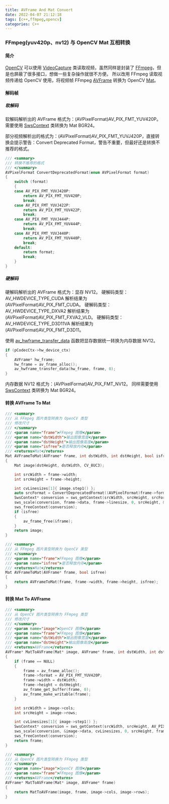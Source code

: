 ```yaml
---
title: AVFrame And Mat Convert
date: 2022-04-07 21:12:18
tags: [c++,ffmpeg,opencv]
categories: C++
---
```

### FFmpeg(yuv420p、nv12) 与 OpenCV Mat 互相转换
<!-- more -->
#### 简介
[OpenCV](https://opencv.org/) 可以使用 [VideoCapture](https://docs.opencv.org/3.4/d8/dfe/classcv_1_1VideoCapture.html) 类读取视频，虽然同样是封装了 [FFmpeg](https://ffmpeg.org/)，但是也屏蔽了很多接口，想做一些复杂操作就很不方便。
所以改用 FFmpeg 读取视频传递给 OpenCV 使用，将视频帧 FFmpeg [AVFrame](https://www.ffmpeg.org/doxygen/4.1/structAVFrame.html) 转换为 OpenCV [Mat](https://docs.opencv.org/4.x/d3/d63/classcv_1_1Mat.html)。

#### 解码帧
##### 软解码
软解码解析出的 AVFrame 格式为：(AVPixelFormat)AV_PIX_FMT_YUV420P。
需要使用 [SwsContext](https://ffmpeg.org/doxygen/2.2/structSwsContext.html) 类转换为 Mat BGR24。

部分视频解析出的格式为：(AVPixelFormat)AV_PIX_FMT_YUVJ420P，直接转换会提示警告：Convert Deprecated Format，警告不重要，但最好还是转换不推荐的格式。

``` C++
/// <summary>
/// 转换不推荐的格式
/// </summary>
AVPixelFormat ConvertDeprecatedFormat(enum AVPixelFormat format)
{
	switch (format)
	{
	case AV_PIX_FMT_YUVJ420P:
		return AV_PIX_FMT_YUV420P;
		break;
	case AV_PIX_FMT_YUVJ422P:
		return AV_PIX_FMT_YUV422P;
		break;
	case AV_PIX_FMT_YUVJ444P:
		return AV_PIX_FMT_YUV444P;
		break;
	case AV_PIX_FMT_YUVJ440P:
		return AV_PIX_FMT_YUV440P;
		break;
	default:
		return format;
		break;
	}
}
```

##### 硬解码
硬解码解析出的 AVFrame 格式为：显存 NV12。
硬解码类型：AV_HWDEVICE_TYPE_CUDA 解析结果为 (AVPixelFormat)AV_PIX_FMT_CUDA。
硬解码类型：AV_HWDEVICE_TYPE_DXVA2 解析结果为 (AVPixelFormat)AV_PIX_FMT_FXVA2_VLD。
硬解码类型：AV_HWDEVICE_TYPE_D3D11VA 解析结果为 (AVPixelFormat)AV_PIX_FMT_D3D11。



使用 [av_hwframe_transfer_data](https://ffmpeg.org/doxygen/3.2/hwcontext_8h.html) 函数把显存数据统一转换为内存数据 NV12。

``` C++
if (pCodecCtx->hw_device_ctx)
{
    AVFrame* hw_frame;
    hw_frame = av_frame_alloc();
    av_hwframe_transfer_data(hw_frame, frame, 0);
}
```

内存数据 NV12 格式为：(AVPixelFormat)AV_PIX_FMT_NV12。
同样需要使用 [SwsContext](https://ffmpeg.org/doxygen/2.2/structSwsContext.html) 类转换为 Mat BGR24。

#### 转换 AVFrame To Mat
``` C++
/// <summary>
/// 从 FFmpeg 图片类型转换为 OpenCV 类型
/// 修改尺寸
/// </summary>
/// <param name="frame">FFmpeg 图像</param>
/// <param name="dstWidth">输出图像宽度</param>
/// <param name="dstHeight">输出图像高度</param>
/// <param name="isfree">是否释放内存</param>
/// <returns>Mat</returns>
Mat AVFrameToMat(AVFrame* frame, int dstWidth, int dstHeight, bool isfree)
{
	Mat image(dstHeight, dstWidth, CV_8UC3);

	int srcWidth = frame->width;
	int srcHeight = frame->height;

	int cvLinesizes[1]{ image.step1() };
	auto srcFormat = ConvertDeprecatedFormat((AVPixelFormat)frame->format);
	SwsContext* conversion = sws_getContext(srcWidth, srcHeight, srcFormat, dstWidth, dstHeight, AV_PIX_FMT_BGR24, SWS_FAST_BILINEAR, NULL, NULL, NULL);
	sws_scale(conversion, frame->data, frame->linesize, 0, srcHeight, &image.data, cvLinesizes);
	sws_freeContext(conversion);
	if (isfree)
	{
		av_frame_free(&frame);
	}
	return image;
}

/// <summary>
/// 从 FFmpeg 图片类型转换为 OpenCV 类型
/// </summary>
/// <param name="frame">FFmpeg 图像</param>
/// <param name="isfree">是否释放内存</param>
/// <returns>Mat</returns>
Mat AVFrameToMat(AVFrame* frame, bool isfree)
{
	return AVFrameToMat(frame, frame->width, frame->height, isfree);
}
```

#### 转换 Mat To AVFrame
``` cpp
/// <summary>
/// 从 OpenCV 图片类型转换为 FFmpeg 类型
/// 修改尺寸
/// </summary>
/// <param name="image">OpenCV 图像</param>
/// <param name="frame">FFmpeg 图像</param>
/// <param name="dstWidth">输出图像宽度</param>
/// <param name="dstHeight">输出图像高度</param>
/// <returns>AVFrame</returns>
AVFrame* MatToAVFrame(Mat* image, AVFrame* frame, int dstWidth, int dstHeight)
{
	if (frame == NULL)
	{
		frame = av_frame_alloc();
		frame->format = AV_PIX_FMT_YUV420P;
		frame->width = dstWidth;
		frame->height = dstHeight;
		av_frame_get_buffer(frame, 0);
		av_frame_make_writable(frame);
	}

	int srcWidth = image->cols;
	int srcHeight = image->rows;

	int cvLinesizes[1]{ image->step1() };
	SwsContext* conversion = sws_getContext(srcWidth, srcHeight, AV_PIX_FMT_BGR24, dstWidth, dstHeight, (AVPixelFormat)frame->format, SWS_FAST_BILINEAR, NULL, NULL, NULL);
	sws_scale(conversion, &image->data, cvLinesizes, 0, srcHeight, frame->data, frame->linesize);
	sws_freeContext(conversion);
	return frame;
}

/// <summary>
/// 从 OpenCV 图片类型转换为 FFmpeg 类型
/// </summary>
/// <param name="image">OpenCV 图像</param>
/// <param name="frame">FFmpeg 图像</param>
/// <returns>AVFrame</returns>
AVFrame* MatToAVFrame(Mat* image, AVFrame* frame)
{
	return MatToAVFrame(image, frame, image->cols, image->rows);
}
```